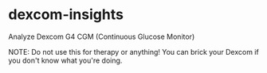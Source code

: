 dexcom-insights
===============

Analyze Dexcom G4 CGM (Continuous Glucose Monitor)


NOTE: Do not use this for therapy or anything! You can brick your Dexcom if you don't know what you're doing.

